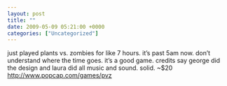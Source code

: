 ```yaml
---
layout: post
title: ""
date: 2009-05-09 05:21:00 +0000
categories: ["Uncategorized"]
---
```


just played plants vs. zombies for like 7 hours. it’s past 5am now. don’t understand where the time goes. it’s a good game. credits say george did the design and laura did all music and sound. solid. ~$20 http://www.popcap.com/games/pvz